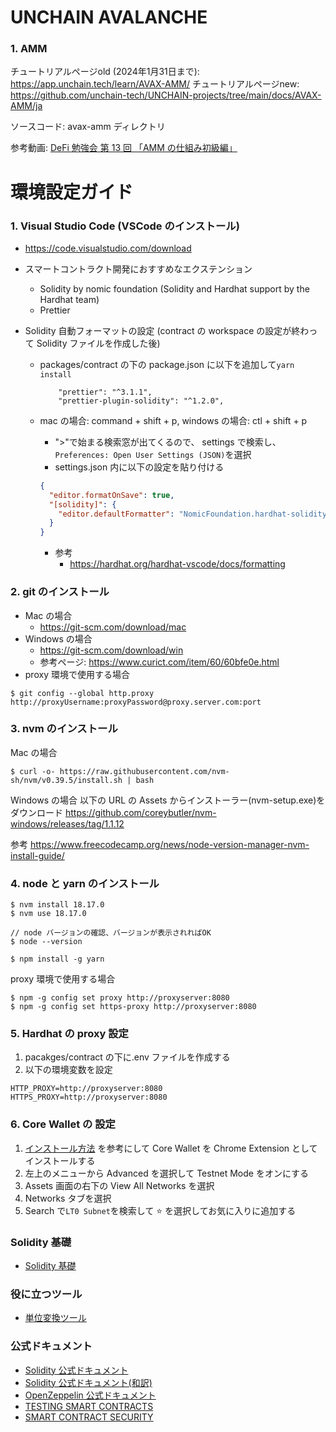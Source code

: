 # UNCHAIN AVALANCHE

### 1. AMM

チュートリアルページold (2024年1月31日まで): https://app.unchain.tech/learn/AVAX-AMM/
チュートリアルページnew: https://github.com/unchain-tech/UNCHAIN-projects/tree/main/docs/AVAX-AMM/ja

ソースコード: avax-amm ディレクトリ

参考動画: [DeFi 勉強会 第 13 回 「AMM の仕組み初級編」](https://www.youtube.com/live/Ky1smrd2mDI?si=Avc7yl2-wc-PX7YW)

# 環境設定ガイド

### 1. Visual Studio Code (VSCode のインストール)

- https://code.visualstudio.com/download

- スマートコントラクト開発におすすめなエクステンション

  - Solidity by nomic foundation (Solidity and Hardhat support by the Hardhat team)
  - Prettier

- Solidity 自動フォーマットの設定 (contract の workspace の設定が終わって Solidity ファイルを作成した後)

  - packages/contract の下の package.json に以下を追加して`yarn install`

    ```
        "prettier": "^3.1.1",
        "prettier-plugin-solidity": "^1.2.0",
    ```

  - mac の場合: command + shift + p, windows の場合: ctl + shift + p

    - ">"で始まる検索窓が出てくるので、 settings で検索し、`Preferences: Open User Settings (JSON)`を選択
    - settings.json 内に以下の設定を貼り付ける

    ```json
    {
      "editor.formatOnSave": true,
      "[solidity]": {
        "editor.defaultFormatter": "NomicFoundation.hardhat-solidity"
      }
    }
    ```

    - 参考
      - https://hardhat.org/hardhat-vscode/docs/formatting

### 2. git のインストール

- Mac の場合
  - https://git-scm.com/download/mac
- Windows の場合
  - https://git-scm.com/download/win
  - 参考ページ: https://www.curict.com/item/60/60bfe0e.html
- proxy 環境で使用する場合

```
$ git config --global http.proxy http://proxyUsername:proxyPassword@proxy.server.com:port
```

### 3. nvm のインストール

Mac の場合

```
$ curl -o- https://raw.githubusercontent.com/nvm-sh/nvm/v0.39.5/install.sh | bash
```

Windows の場合
以下の URL の Assets からインストーラー(nvm-setup.exe)をダウンロード
https://github.com/coreybutler/nvm-windows/releases/tag/1.1.12

参考
https://www.freecodecamp.org/news/node-version-manager-nvm-install-guide/

### 4. node と yarn のインストール

```
$ nvm install 18.17.0
$ nvm use 18.17.0

// node バージョンの確認、バージョンが表示されればOK
$ node --version

$ npm install -g yarn
```

proxy 環境で使用する場合

```
$ npm -g config set proxy http://proxyserver:8080
$ npm -g config set https-proxy http://proxyserver:8080
```

### 5. Hardhat の proxy 設定

1. pacakges/contract の下に.env ファイルを作成する
2. 以下の環境変数を設定

```
HTTP_PROXY=http://proxyserver:8080
HTTPS_PROXY=http://proxyserver:8080
```

### 6. Core Wallet の 設定

1. [インストール方法](https://support.avax.network/en/articles/6066879-core-extension-how-do-i-add-the-core-extension) を参考にして Core Wallet を Chrome Extension としてインストールする
1. 左上のメニューから Advanced を選択して Testnet Mode をオンにする
1. Assets 画面の右下の View All Networks を選択
1. Networks タブを選択
1. Search で`LT0 Subnet`を検索して ⭐️ を選択してお気に入りに追加する

### Solidity 基礎

- [Solidity 基礎](https://my-organization-23.gitbook.io/solidity-basic/)

### 役に立つツール

- [単位変換ツール](https://subnets.avax.network/tools/unit-converter/)

### 公式ドキュメント

- [Solidity 公式ドキュメント](https://docs.soliditylang.org/en/latest)
- [Solidity 公式ドキュメント(和訳)](https://solidity-jp.readthedocs.io/ja/latest/)
- [OpenZeppelin 公式ドキュメント](https://docs.openzeppelin.com/contracts)
- [TESTING SMART CONTRACTS](https://ethereum.org/en/developers/docs/smart-contracts/testing/)
- [SMART CONTRACT SECURITY](https://ethereum.org/en/developers/docs/smart-contracts/security/)
